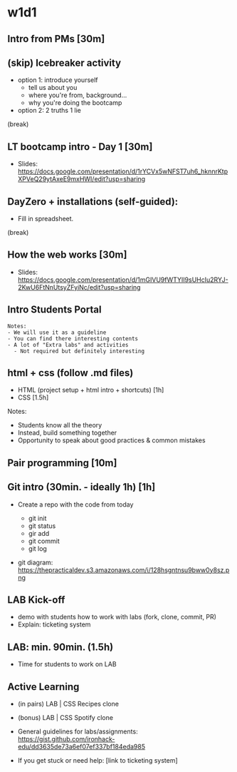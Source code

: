 
# w1d1


<!-- 


@LT:

IMPORTANT:
- Go very fast through basic concepts
- Give plenty of time for Git concepts +++
- Give plenty of time for LAB


@todo:
- create guided "Lab Zero" (how to work with git & labs) +++
  - fork, clone, commits, submit PR, etc)
  - this lab can then serve as a guide/cheatsheet for the first days.
  - include cheatsheet (at the end)
  - include Q&A. Common errors: 
    - cloned the original repo
    - terminal not in the correct directory

@todo:
- update gist with guidelines to submit labs (fork, clone, PR, etc)
- improve demo/codealong (make it more interesting)
- improve CSS
  - color palette
  - fonts +++

@consider: "Mini-Project: Static Site"
- w1d1 + w1d2: instead of labs, work on a mini-project (HTML+CSS static site).
- individual / in pairs ?
- This can give much more room for students with prev. experience in HTML and CSS to experiment and go the extra mile.
- w1d3: choose a couple of projects to present + the rest will share their links. Or split in rooms, so that all of them present.
- Notes: 
  - the first steps will need to be very simple/guided, for those without previous experience.
  - the project will include very specific instructions for a very basic MVP + encourage students to go further and implement additional things as they wish
  - students can create a repo from scratch (instead of forking). We can introduce labs on w1d3.
  - d1 can start mobile-first (e.g. homepage + menu).
  - d2 can add a second page + apply responsive + flexbox. 
  - one little disadvantage is that it may take us a few more days to detect students struggling (esp. if it's in pairs).

 -->



## Intro from PMs [30m]


## (skip) Icebreaker activity
  - option 1: introduce yourself
    - tell us about you
    - where you're from, background...
    - why you're doing the bootcamp
  - option 2: 2 truths 1 lie


(break)

## LT bootcamp intro - Day 1 [30m]

- Slides: https://docs.google.com/presentation/d/1rYCVx5wNFST7uh6_hknnrKtpXPVeQ29ytAxeE9mxHWI/edit?usp=sharing


## DayZero + installations (self-guided):

- Fill in spreadsheet.
  

(break)


## How the web works [30m]

- Slides: https://docs.google.com/presentation/d/1mGIVU9fWTYII9sUHcIu2RYJ-2KwU6FtNnUtsyZFyiNc/edit?usp=sharing
  
  <!-- 
  
  Consider: 
  - simplify this (some students may find this overwhelming, especially the network panel)
  - alternative: show the dev tools while we do a codealong (code much more simple)
  
  -->


## Intro Students Portal

    Notes: 
    - We will use it as a guideline 
    - You can find there interesting contents
    - A lot of "Extra labs" and activities
      - Not required but definitely interesting



## html + css (follow .md files)

- HTML (project setup + html intro + shortcuts) [1h]
- CSS [1.5h]


Notes:
- Students know all the theory 
- Instead, build something together
- Opportunity to speak about good practices & common mistakes


## Pair programming [10m]


## Git intro (30min. - ideally 1h)  [1h]

- Create a repo with the code from today
  - git init 
  - git status
  - gir add 
  - git commit
  - git log
  
- git diagram: https://thepracticaldev.s3.amazonaws.com/i/128hsgntnsu9bww0y8sz.png

<!-- @todo: prepare slides git  -->


## LAB Kick-off

<!-- IMPORTANT: leave plenty of time for lab kick-off  -->

- demo with students how to work with labs (fork, clone, commit, PR)
- Explain: ticketing system


## LAB: min. 90min. (1.5h)
- Time for students to work on LAB



## Active Learning

- (in pairs) LAB | CSS Recipes clone

- (bonus) LAB | CSS Spotify clone

- General guidelines for labs/assignments: https://gist.github.com/ironhack-edu/dd3635de73a6ef07ef337bf184eda985
<!-- todo: update this gist (update screenshots + add demo of PR url and how to submit ) -->


<!-- Ticketing system  -->
- If you get stuck or need help: [link to ticketing system]

